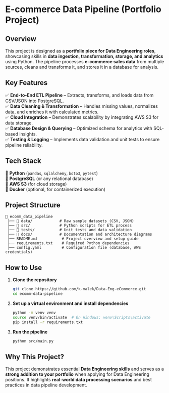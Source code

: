 # **E-commerce Data Pipeline (Portfolio Project)**  

## **Overview**  
This project is designed as a **portfolio piece for Data Engineering roles**, showcasing skills in **data ingestion, transformation, storage, and analytics** using Python. The pipeline processes **e-commerce sales data** from multiple sources, cleans and transforms it, and stores it in a database for analysis.  

## **Key Features**  
✅ **End-to-End ETL Pipeline** – Extracts, transforms, and loads data from CSV/JSON into PostgreSQL.  
✅ **Data Cleaning & Transformation** – Handles missing values, normalizes data, and enriches it with calculated metrics.  
✅ **Cloud Integration** – Demonstrates scalability by integrating AWS S3 for data storage.  
✅ **Database Design & Querying** – Optimized schema for analytics with SQL-based insights.  
✅ **Testing & Logging** – Implements data validation and unit tests to ensure pipeline reliability.  

## **Tech Stack**  
🔹 **Python** (`pandas`, `sqlalchemy`, `boto3`, `pytest`)  
🔹 **PostgreSQL** (or any relational database)  
🔹 **AWS S3** (for cloud storage)  
🔹 **Docker** (optional, for containerized execution)  

## **Project Structure**  
```
📂 ecomm_data_pipeline
 ├── 📂 data/            # Raw sample datasets (CSV, JSON)
 ├── 📂 src/             # Python scripts for ETL process
 ├── 📂 tests/           # Unit tests and data validation
 ├── 📂 docs/            # Documentation and architecture diagrams
 ├── README.md           # Project overview and setup guide
 ├── requirements.txt    # Required Python dependencies
 ├── config.yaml         # Configuration file (database, AWS credentials)
```

## **How to Use**  
1. **Clone the repository**  
   ```bash
   git clone https://github.com/k-malek/Data-Eng-eCommerce.git
   cd ecomm-data-pipeline
   ```  
2. **Set up a virtual environment and install dependencies**  
   ```bash
   python -m venv venv
   source venv/bin/activate  # On Windows: venv\Scripts\activate
   pip install -r requirements.txt
   ```  
3. **Run the pipeline**  
   ```bash
   python src/main.py
   ```  

## **Why This Project?**  
This project demonstrates essential **Data Engineering skills** and serves as a **strong addition to your portfolio** when applying for Data Engineering positions. It highlights **real-world data processing scenarios** and best practices in data pipeline development. 
